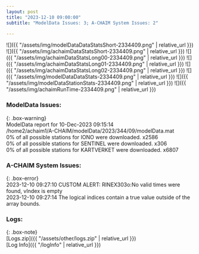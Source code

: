 ```yaml
---
layout: post
title: "2023-12-10 09:00:00"
subtitle: "ModelData Issues: 3; A-CHAIM System Issues: 2"

---
```


![]({{ "/assets/img/modelDataDataStatsShort-2334409.png" | relative_url }})
![]({{ "/assets/img/achaimDataStatsShort-2334409.png" | relative_url }})
![]({{ "/assets/img/achaimDataStatsLong00-2334409.png" | relative_url }})
![]({{ "/assets/img/achaimDataStatsLong01-2334409.png" | relative_url }})
![]({{ "/assets/img/achaimDataStatsLong02-2334409.png" | relative_url }})
![]({{ "/assets/img/modelDataDataStats-2334409.png" | relative_url }})
![]({{ "/assets/img/modelDataStationStats-2334409.png" | relative_url }})
![]({{ "/assets/img/achaimRunTime-2334409.png" | relative_url }})


### ModelData Issues:  
  
{: .box-warning}  
 ModelData report for 10-Dec-2023 09:15:14   
 /home2/achaim1/A-CHAIM/modelData/2023/344/09/modelData.mat   
 0% of all possible stations for IONO were downloaded. x2586   
 0% of all possible stations for SENTINEL were downloaded. x306   
 0% of all possible stations for KARTVERKET were downloaded. x6807   
  
### A-CHAIM System Issues:  
  
{: .box-error}  
2023-12-10 09:27:10 CUSTOM ALERT: RINEX303o:No valid times were found, vIndex is empty  
2023-12-10 09:27:14 The logical indices contain a true value outside of the array bounds.  

### Logs:  
  
{: .box-note}  
[Logs.zip]({{ "/assets/other/logs.zip" | relative_url }})  
[Log Info]({{ "/logInfo" | relative_url }})  
